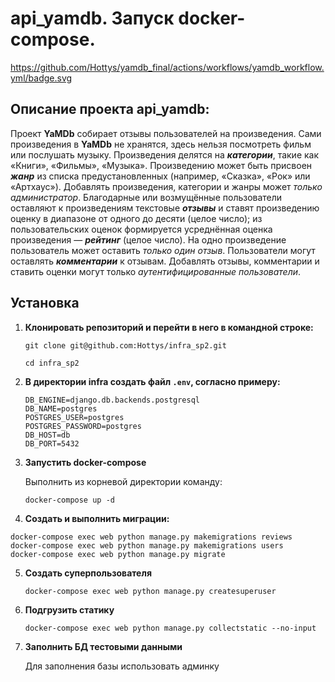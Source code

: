 # api_yamdb. Запуск docker-compose.

https://github.com/Hottys/yamdb_final/actions/workflows/yamdb_workflow.yml/badge.svg

## Описание проекта api_yamdb:

Проект **YaMDb** собирает отзывы пользователей на произведения. Сами произведения в **YaMDb** не хранятся, здесь нельзя посмотреть фильм или послушать музыку.
Произведения делятся на ***категории***, такие как «Книги», «Фильмы», «Музыка».
Произведению может быть присвоен ***жанр*** из списка предустановленных (например, «Сказка», «Рок» или «Артхаус»). 
Добавлять произведения, категории и жанры может _только администратор_.
Благодарные или возмущённые пользователи оставляют к произведениям текстовые ***отзывы*** и ставят произведению оценку в диапазоне от одного до десяти (целое число); из пользовательских оценок формируется усреднённая оценка произведения — ***рейтинг*** (целое число).
На одно произведение пользователь может оставить _только один отзыв_.
Пользователи могут оставлять ***комментарии*** к отзывам.
Добавлять отзывы, комментарии и ставить оценки могут только _аутентифицированные пользователи_.

## Установка

1. **Клонировать репозиторий и перейти в него в командной строке:**

   ```
   git clone git@github.com:Hottys/infra_sp2.git
   ```
   ```
   cd infra_sp2
   ```
2. **В директории infra создать файл `.env`, согласно примеру:**

   ```
   DB_ENGINE=django.db.backends.postgresql
   DB_NAME=postgres
   POSTGRES_USER=postgres
   POSTGRES_PASSWORD=postgres
   DB_HOST=db
   DB_PORT=5432
   ```

3. **Запустить docker-compose**

   Выполнить из корневой директории команду:

   ```
   docker-compose up -d
   ```

4.  **Создать и выполнить миграции:**

   ```
   docker-compose exec web python manage.py makemigrations reviews
   docker-compose exec web python manage.py makemigrations users
   docker-compose exec web python manage.py migrate
   ```

5. **Создать суперпользователя**

   ```
   docker-compose exec web python manage.py createsuperuser
   ```

6. **Подгрузить статику**

   ```
   docker-compose exec web python manage.py collectstatic --no-input
   ```

7. **Заполнить БД тестовыми данными**

   Для заполнения базы использовать админку
